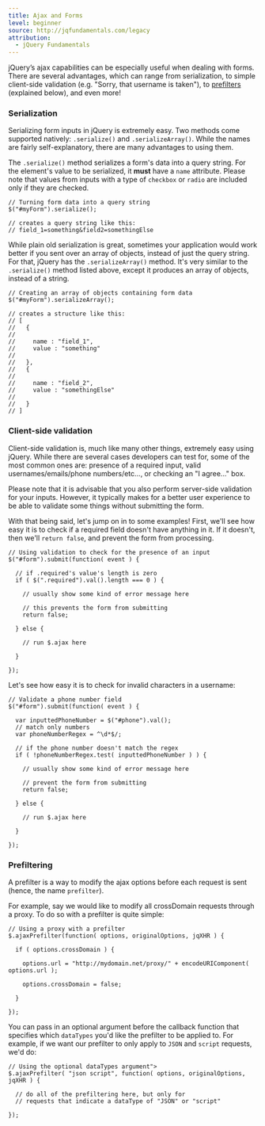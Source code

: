 ```yaml
---
title: Ajax and Forms
level: beginner
source: http://jqfundamentals.com/legacy
attribution:
  - jQuery Fundamentals
---
```


jQuery’s ajax capabilities can be especially useful when dealing with forms. There are several advantages, which can range from serialization, to simple client-side validation (e.g. "Sorry, that username is taken"), to [prefilters](http://api.jquery.com/extending-ajax/#Prefilters) (explained below), and even more!

### Serialization
Serializing form inputs in jQuery is extremely easy. Two methods come supported natively: `.serialize()` and `.serializeArray()`. While the names are fairly self-explanatory, there are many advantages to using them.

The `.serialize()` method serializes a form's data into a query string. For the element's value to be serialized, it **must** have a `name` attribute. Please note that values from inputs with a type of `checkbox` or `radio` are included only if they are checked.

```
// Turning form data into a query string
$("#myForm").serialize();

// creates a query string like this:
// field_1=something&field2=somethingElse
```

While plain old serialization is great, sometimes your application would work better if you sent over an array of objects, instead of just the query string. For that, jQuery has the `.serializeArray()` method. It's very similar to the `.serialize()` method listed above, except it produces an array of objects, instead of a string.

```
// Creating an array of objects containing form data
$("#myForm").serializeArray();

// creates a structure like this:
// [
//   {
//
//     name : "field_1",
//     value : "something"
//
//   },
//   {
//
//     name : "field_2",
//     value : "somethingElse"
//
//   }
// ]
```

### Client-side validation
Client-side validation is, much like many other things, extremely easy using jQuery. While there are several cases developers can test for, some of the most common ones are: presence of a required input, valid usernames/emails/phone numbers/etc..., or checking an "I agree..." box.

Please note that it is advisable that you also perform server-side validation for your inputs. However, it typically makes for a better user experience to be able to validate some things without submitting the form.

With that being said, let's jump on in to some examples! First, we'll see how easy it is to check if a required field doesn't have anything in it. If it doesn't, then we'll `return false`, and prevent the form from processing.

```
// Using validation to check for the presence of an input
$("#form").submit(function( event ) {

  // if .required's value's length is zero
  if ( $(".required").val().length === 0 ) {

    // usually show some kind of error message here

    // this prevents the form from submitting
    return false;

  } else {

    // run $.ajax here

  }

});
```

Let's see how easy it is to check for invalid characters in a username:

```
// Validate a phone number field
$("#form").submit(function( event ) {

  var inputtedPhoneNumber = $("#phone").val();
  // match only numbers
  var phoneNumberRegex = ^\d*$/;

  // if the phone number doesn't match the regex
  if ( !phoneNumberRegex.test( inputtedPhoneNumber ) ) {

    // usually show some kind of error message here

    // prevent the form from submitting
    return false;

  } else {

    // run $.ajax here

  }

});
```

### Prefiltering
A prefilter is a way to modify the ajax options before each request is sent (hence, the name `prefilter`).

For example, say we would like to modify all crossDomain requests through a proxy. To do so with a prefilter is quite simple:

```
// Using a proxy with a prefilter
$.ajaxPrefilter(function( options, originalOptions, jqXHR ) {

  if ( options.crossDomain ) {

    options.url = "http://mydomain.net/proxy/" + encodeURIComponent( options.url );

    options.crossDomain = false;

  }

});
```

You can pass in an optional argument before the callback function that specifies which `dataTypes` you'd like the prefilter to be applied to. For example, if we want our prefilter to only apply to `JSON` and `script` requests, we'd do:

```
// Using the optional dataTypes argument">
$.ajaxPrefilter( "json script", function( options, originalOptions, jqXHR ) {

  // do all of the prefiltering here, but only for
  // requests that indicate a dataType of "JSON" or "script"

});
```
